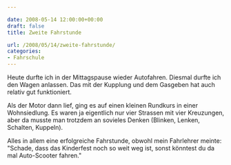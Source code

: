```yaml
---

date: 2008-05-14 12:00:00+00:00
draft: false
title: Zweite Fahrstunde

url: /2008/05/14/zweite-fahrstunde/
categories:
- Fahrschule
---
```


Heute durfte ich in der Mittagspause wieder Autofahren. Diesmal durfte ich den Wagen anlassen. Das mit der Kupplung und dem Gasgeben hat auch relativ gut funktioniert.




Als der Motor dann lief, ging es auf einen kleinen Rundkurs in einer Wohnsiedlung. Es waren ja eigentlich nur vier Strassen mit vier Kreuzungen, aber da musste man trotzdem an sovieles Denken (Blinken, Lenken, Schalten, Kuppeln).




Alles in allem eine erfolgreiche Fahrstunde, obwohl mein Fahrlehrer meinte: "Schade, dass das Kinderfest noch so weit weg ist, sonst könntest du da mal Auto-Scooter fahren."



